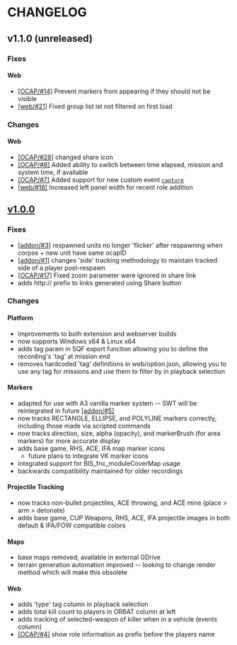 # CHANGELOG

## v1.1.0 (unreleased)

### Fixes

#### Web
- [[OCAP/#14]](https://github.com/OCAP2/OCAP/issues/14) Prevent markers from appearing if they should not be visible
- [[web/#21]](https://github.com/OCAP2/web/pull/21) Fixed group list ist not filtered on first load

### Changes

#### Web
- [[OCAP/#28]](https://github.com/OCAP2/OCAP/issues/25) changed share icon
- [[OCAP/#8]](https://github.com/OCAP2/OCAP/issues/8) Added ability to switch between time elapsed, mission and system time, if available
- [[OCAP/#7]](https://github.com/OCAP2/OCAP/issues/7) Added support for new custom event [`capture`](https://github.com/OCAP2/OCAP/wiki/Custom-Game-Events#captured-captured)
- [[web/#18]](https://github.com/OCAP2/web/pull/18) Increased left panel width for recent role addition

## [v1.0.0](https://github.com/OCAP2/OCAP/releases/tag/v1.0.0)

### Fixes
- [[addon/#3]](https://github.com/OCAP2/addon/pull/3) respawned units no longer 'flicker' after respawning when corpse + new unit have same ocapID
- [[addon/#1]](https://github.com/OCAP2/addon/pull/1) changes 'side' tracking methodology to maintain tracked side of a player post-respawn
- [[OCAP/#17]](https://github.com/OCAP2/OCAP/issues/17) Fixed zoom parameter were ignored in share link
- adds http:// prefix to links generated using Share button

### Changes

#### Platform
- improvements to both extension and webserver builds
- now supports Windows x64 & Linux x64
- adds tag param in SQF export function allowing you to define the recording's 'tag' at mission end
- removes hardcoded 'tag' definitions in web/option.json, allowing you to use any tag for missions and use them to filter by in playback selection

#### Markers
- adapted for use with A3 vanilla marker system -- SWT will be reintegrated in future [[addon/#5]](https://github.com/OCAP2/addon/issues/5)
- now tracks RECTANGLE, ELLIPSE, and POLYLINE markers correctly, including those made via scripted commands
- now tracks direction, size, alpha (opacity), and markerBrush (for area markers) for more accurate display
- adds base game, RHS, ACE, IFA map marker icons
	- future plans to integrate VK marker icons
- integrated support for BIS_fnc_moduleCoverMap usage
- backwards compatibility maintained for older recordings

#### Projectile Tracking
- now tracks non-bullet projectiles, ACE throwing, and ACE mine (place > arm > detonate)
- adds base game, CUP Weapons, RHS, ACE, IFA projectile images in both default & IFA/FOW compatible colors

#### Maps
- base maps removed, available in external GDrive
- terrain generation automation improved -- looking to change render method which will make this obsolete

#### Web
- adds 'type' tag column in playback selection
- adds total kill count to players in ORBAT column at left
- adds tracking of selected-weapon of killer when in a vehicle (events column)
- [[OCAP/#4]](https://github.com/OCAP2/OCAP/issues/4) show role information as prefix before the players name
